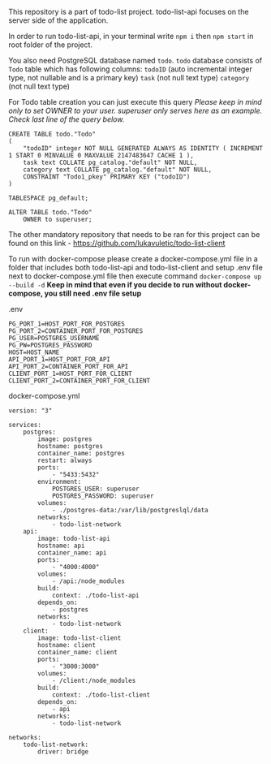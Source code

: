 This repository is a part of todo-list project. todo-list-api focuses on the server side of the application.

In order to run todo-list-api, in your terminal write `npm i` then `npm start` in root folder of the project.

You also need PostgreSQL database named `todo`.
`todo` database consists of `Todo` table which has following columns:
    `todoID` (auto incremental integer type, not nullable and is a primary key)
    `task` (not null text type)
    `category` (not null text type)

For Todo table creation you can just execute this query
*Please keep in mind only to set OWNER to your user. superuser only serves here as an example. Check last line of the query below.*

```sql:
CREATE TABLE todo."Todo"
(
    "todoID" integer NOT NULL GENERATED ALWAYS AS IDENTITY ( INCREMENT 1 START 0 MINVALUE 0 MAXVALUE 2147483647 CACHE 1 ),
    task text COLLATE pg_catalog."default" NOT NULL,
    category text COLLATE pg_catalog."default" NOT NULL,
    CONSTRAINT "Todo1_pkey" PRIMARY KEY ("todoID")
)

TABLESPACE pg_default;

ALTER TABLE todo."Todo"
    OWNER to superuser;
```

The other mandatory repository that needs to be ran for this project can be found on this link - https://github.com/lukavuletic/todo-list-client

To run with docker-compose please create a docker-compose.yml file in a folder that includes both todo-list-api and todo-list-client and setup .env file next to docker-compose.yml file then execute command `docker-compose up --build -d`
**Keep in mind that even if you decide to run without docker-compose, you still need .env file setup**

.env
```
PG_PORT_1=HOST_PORT_FOR_POSTGRES
PG_PORT_2=CONTAINER_PORT_FOR_POSTGRES
PG_USER=POSTGRES_USERNAME
PG_PW=POSTGRES_PASSWORD
HOST=HOST_NAME
API_PORT_1=HOST_PORT_FOR_API
API_PORT_2=CONTAINER_PORT_FOR_API
CLIENT_PORT_1=HOST_PORT_FOR_CLIENT
CLIENT_PORT_2=CONTAINER_PORT_FOR_CLIENT
```

docker-compose.yml
```yml:
version: "3"

services:
    postgres:
        image: postgres
        hostname: postgres
        container_name: postgres
        restart: always
        ports:
            - "5433:5432"
        environment: 
            POSTGRES_USER: superuser
            POSTGRES_PASSWORD: superuser
        volumes: 
            - ./postgres-data:/var/lib/postgreslql/data
        networks: 
            - todo-list-network
    api:
        image: todo-list-api
        hostname: api
        container_name: api
        ports:
            - "4000:4000"
        volumes:
            - /api:/node_modules
        build:
            context: ./todo-list-api
        depends_on:
            - postgres
        networks: 
            - todo-list-network
    client:
        image: todo-list-client
        hostname: client
        container_name: client
        ports:
            - "3000:3000"
        volumes:
            - /client:/node_modules
        build:
            context: ./todo-list-client
        depends_on:
            - api
        networks: 
            - todo-list-network

networks: 
    todo-list-network:
        driver: bridge
```